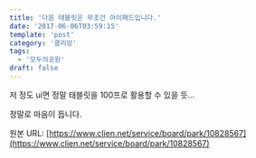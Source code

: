 ```yaml
---
title: '다음 태블릿은 무조건 아이패드입니다.'
date: '2017-06-06T03:59:15'
template: 'post'
category: '클리앙'
tags: 
  - '모두의공원'
draft: false
---
```


저 정도 ui면 정말 태블릿을 100프로 활용할 수 있을 듯...  
  
정말로 마음이 듭니다.

원본 URL: [https://www.clien.net/service/board/park/10828567](https://www.clien.net/service/board/park/10828567)